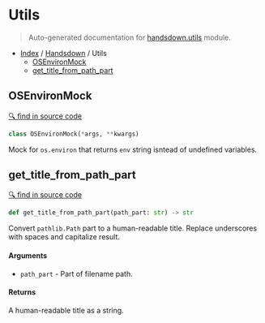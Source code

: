 # Utils

> Auto-generated documentation for [handsdown.utils](../../handsdown/utils.py) module.

- [Index](../README.md#modules) / [Handsdown](index.md#handsdown) / Utils
  - [OSEnvironMock](#osenvironmock)
  - [get_title_from_path_part](#get_title_from_path_part)

## OSEnvironMock

[🔍 find in source code](../../handsdown/utils.py#L5)

```python
class OSEnvironMock(*args, **kwargs)
```

Mock for `os.environ` that returns `env` string isntead of undefined variables.

## get_title_from_path_part

[🔍 find in source code](../../handsdown/utils.py#L14)

```python
def get_title_from_path_part(path_part: str) -> str
```

Convert `pathlib.Path` part to a human-readable title.
Replace underscores with spaces and capitalize result.

#### Arguments

- `path_part` - Part of filename path.

#### Returns

A human-readable title as a string.
